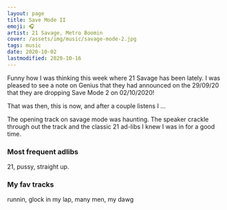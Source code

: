 ```yaml
---
layout: page
title: Save Mode II
emoji: 🎧
artist: 21 Savage, Metro Boomin
cover: /assets/img/music/savage-mode-2.jpg
tags: music
date: 2020-10-02
lastmodified: 2020-10-16
---
```


Funny how I was thinking this week where 21 Savage has been lately. I was pleased to see a note on Genius that they had announced on the 29/09/20 that they are dropping Save Mode 2 on 02/10/2020!

That was then, this is now, and after a couple listens I ...

The opening track on savage mode was haunting. The speaker crackle through out the track and the classic 21 ad-libs I knew I was in for a good time.

### Most frequent adlibs
21, pussy, straight up.

### My fav tracks
runnin, glock in my lap, many men, my dawg